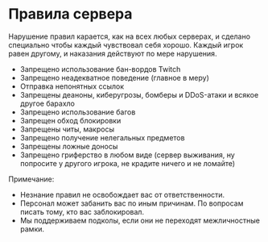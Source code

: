 # Правила сервера

Нарушение правил карается, как на всех любых серверах, и сделано специально чтобы каждый чувствовал себя хорошо. Каждый игрок равен другому, и наказания действуют по мере нарушения.

* Запрещено использование бан-вордов Twitch
* Запрещено неадекватное поведение (главное в меру)
* Отправка непонятных ссылок
* Запрещены деаноны, киберугрозы, бомберы и DDoS-атаки и всякое другое барахло
* Запрещено использование багов
* Запрещен обход блокировки
* Запрещены читы, макросы
* Запрещено получение нелегальных предметов
* Запрещены ложные доносы
* Запрещено гриферство в любом виде (сервер выживания, ну попросите у другого игрока, не крадите ничего и не ломайте)

Примечание:

* Незнание правил не освобождает вас от ответственности.
* Персонал может забанить вас по иным причинам. По вопросам писать тому, кто вас заблокировал.
* Мы поддерживаем подколы, если они не переходят межличностные рамки.
